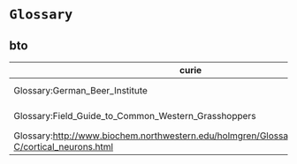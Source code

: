 # `Glossary`

## bto

| curie                                                                                                  |   usages | nodes                                                                                                           |
|--------------------------------------------------------------------------------------------------------|----------|-----------------------------------------------------------------------------------------------------------------|
| Glossary:German_Beer_Institute                                                                         |        1 | [http://purl.obolibrary.org/obo/BTO:0003365](https://bioregistry.io/http://purl.obolibrary.org/obo/BTO:0003365) |
| Glossary:Field_Guide_to_Common_Western_Grasshoppers                                                    |        1 | [http://purl.obolibrary.org/obo/BTO:0003870](https://bioregistry.io/http://purl.obolibrary.org/obo/BTO:0003870) |
| Glossary:http://www.biochem.northwestern.edu/holmgren/Glossary/Definitions/Def-C/cortical_neurons.html |        1 | [http://purl.obolibrary.org/obo/BTO:0004102](https://bioregistry.io/http://purl.obolibrary.org/obo/BTO:0004102) |
